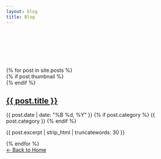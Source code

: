 ```yaml
---
layout: blog
title: Blog
---
```


<div class="container">
  <main class="blog-posts" style="padding-top: 100px;">
    {% for post in site.posts %}
    <article class="post">
      {% if post.thumbnail %}
      <div class="post-thumbnail" style="background-image: url('{{ post.thumbnail }}')"></div>
      {% endif %}
      <div class="post-content">
        <h2 class="post-title">
          <a href="{{ post.url }}">{{ post.title }}</a>
        </h2>
        <div class="post-meta">
          <span>{{ post.date | date: "%B %d, %Y" }}</span>
          {% if post.category %}
          <span class="post-tag">{{ post.category }}</span>
          {% endif %}
        </div>
        <p class="post-excerpt">
          {{ post.excerpt | strip_html | truncatewords: 30 }}
        </p>
      </div>
    </article>
    {% endfor %}
  </main>

  <a href="{{ site.baseurl }}/" class="back-home">
    <span class="back-arrow">←</span>
    Back to Home
  </a>
</div>